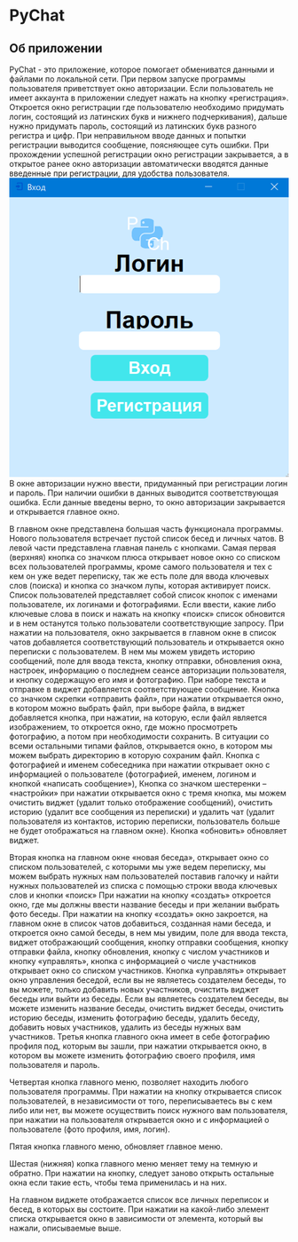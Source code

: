 # **PyChat**
## **Об приложении**

PyChat - это приложение, которое помогает обмениватся данными и файлами по локальной сети. 
При первом запуске программы пользователя приветствует окно авторизации. Если пользователь не имеет аккаунта в приложении следует нажать на кнопку «регистрация». 
Откроется окно регистрации где пользователю необходимо придумать логин, состоящий из латинских букв и нижнего подчеркивания), дальше нужно придумать пароль, состоящий из латинских букв разного регистра и цифр. При неправильном вводе данных и попытки регистрации выводится сообщение, поясняющее суть ошибки. При прохождении успешной регистрации окно регистрации закрывается, а в открытое ранее окно авторизации автоматически вводятся данные введенные при регистрации, для удобства пользователя.
![Окно автризации](https://github.com/AndreiDuvakin/PyChat/blob/main/Структурные%20фото/2022-02-10_09-31-16.png)
В окне авторизации нужно ввести, придуманный при регистрации логин и пароль. При наличии ошибки в данных выводится соответствующая ошибка. Если данные введены верно, то окно авторизации закрывается и открывается главное окно.

В главном окне представлена большая часть функционала программы. Нового пользователя встречает пустой список бесед и личных чатов. В левой части представлена главная панель с кнопками. Самая первая (верхняя) кнопка со значком плюса открывает новое окно со списком всех пользователей программы, кроме самого пользователя и тех с кем он уже ведет переписку, так же есть поле для ввода ключевых слов (поиска) и кнопка со значком лупы, которая активирует поиск. Список пользователей представляет собой список кнопок с именами пользователе, их логинами и фотографиями. Если ввести, какие либо ключевые слова в поиск и нажать на кнопку «поиск» список обновится и в нем останутся только пользователи соответствующие запросу. При нажатии на пользователя, окно закрывается в главном окне в список чатов добавляется соответствующий пользователь и открывается окно переписки с пользователем.
В нем мы можем увидеть историю сообщений, поле для ввода текста, кнопку отправки, обновления окна, настроек, информацию о последнем сеансе авторизации пользователя, и кнопку содержащую его имя и фотографию. При наборе текста и отправке в виджет добавляется соответствующее сообщение. Кнопка со значком скрепки «отправить файл», при нажатии открывается окно, в котором можно выбрать файл, при выборе файла, в виджет добавляется кнопка, при нажатии, на которую, если файл является изображением, то откроется окно, где можно просмотреть фотографию, а потом при необходимости сохранить. В ситуации со всеми остальными типами файлов, открывается окно, в котором мы можем выбрать директорию в которую сохраним файл. Кнопка с фотографией и именем собеседника  при нажатии открывает окно с информацией о пользователе (фотографией, именем, логином и кнопкой «написать сообщение»), Кнопка со значком шестеренки – «настройки» при нажатии открывается окно с тремя кнопка, мы можем очистить виджет (удалит только отображение сообщений), очистить историю (удалит все сообщения из переписки) и удалить чат (удалит пользователя из контактов, историю переписки, пользователь больше не будет отображаться на главном окне). Кнопка «обновить» обновляет виджет.


Вторая кнопка на главном окне «новая беседа», открывает окно со списком пользователей, с которыми мы уже ведем переписку, мы можем выбрать нужных нам пользователей поставив галочку и найти нужных пользователей из списка с помощью строки ввода ключевых слов и кнопки «поиск»
При нажатии на кнопку «создать» откроется окно, где мы должны ввести название беседы и при желании выбрать фото беседы. При нажатии на кнопку «создать» окно закроется, на главном окне в список чатов добавиться, созданная нами беседа, и откроется окно самой беседы, в нем мы увидим, поле для ввода текста, виджет отображающий сообщения, кнопку отправки сообщения, кнопку отправки файла, кнопку обновления, кнопку с числом участников и кнопку «управлять», кнопка с информацией о числе участников открывает окно со списком участников. Кнопка «управлять» открывает окно управления беседой, если вы не являетесь создателем беседы, то вы можете, только добавить новых участников, очистить виджет беседы или выйти из беседы. Если вы являетесь создателем беседы, вы можете изменить название беседы, очистить виджет беседы, очистить историю беседы, изменить фотографию беседы, удалить беседу, добавить новых участников, удалить из беседы нужных вам участников.
Третья кнопка главного окна имеет в себе фотографию профиля под, которым вы зашли, при нажатии открывается окно, в котором вы можете изменить фотографию своего профиля, имя пользователя и пароль.

Четвертая кнопка главного меню, позволяет находить любого пользователя программы. При нажатии на кнопку открывается список пользователей, в независимости от того, переписываетесь вы с кем либо или нет, вы можете осуществить поиск нужного вам пользователя, при нажатии на пользователя открывается окно и с информацией о пользователе (фото профиля, имя, логин).

Пятая кнопка главного меню, обновляет главное меню.

Шестая (нижняя) копка главного меню меняет тему на темную и обратно. При нажатии на кнопку, следует заново открыть остальные окна если такие есть, чтобы тема применилась и на них.

На главном виджете отображается список все личных переписок и бесед, в которых вы состоите. При нажатии на какой-либо элемент списка открывается окно в зависимости от элемента, который вы нажали, описываемые выше.

